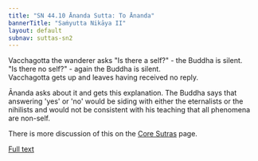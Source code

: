 ```yaml
---
title: "SN 44.10 Ānanda Sutta: To Ānanda"
bannerTitle: "Saṁyutta Nikāya II" 
layout: default 
subnav: suttas-sn2
---
```


Vacchagotta the wanderer asks "Is there a self?" - the Buddha is silent.  
"Is there no self?" - again the Buddha is silent.  
Vacchagotta gets up and leaves having received no reply.  

Ānanda asks about it and gets this explanation. The Buddha says that answering 'yes' or 'no' would be siding with either the eternalists or the nihilists and would not be consistent with his teaching that all phenomena are non-self.  

There is more discussion of this on the [Core Sutras](/pages/suttas/core-suttas.html#ananda) page.

[Full text](https://www.dhammatalks.org/suttas/SN/SN44_10.html)
